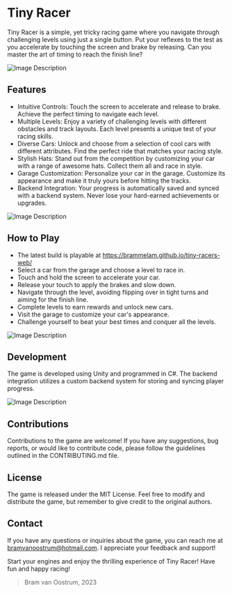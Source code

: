 <h1>Tiny Racer</h1>

Tiny Racer is a simple, yet tricky racing game where you navigate through challenging levels using just a single button. Put your reflexes to the test as you accelerate by touching the screen and brake by releasing. Can you master the art of timing to reach the finish line?

![Image Description](https://i.imgur.com/eXxjlcN.png)

<h2>Features</h2>

* Intuitive Controls: Touch the screen to accelerate and release to brake. Achieve the perfect timing to navigate each level.
* Multiple Levels: Enjoy a variety of challenging levels with different obstacles and track layouts. Each level presents a unique test of your racing skills.
* Diverse Cars: Unlock and choose from a selection of cool cars with different attributes. Find the perfect ride that matches your racing style.
* Stylish Hats: Stand out from the competition by customizing your car with a range of awesome hats. Collect them all and race in style.
* Garage Customization: Personalize your car in the garage. Customize its appearance and make it truly yours before hitting the tracks.
* Backend Integration: Your progress is automatically saved and synced with a backend system. Never lose your hard-earned achievements or upgrades.

![Image Description](https://i.imgur.com/RQsCN47.png)

<h2>How to Play</h2>

* The latest build is playable at https://brammelam.github.io/tiny-racers-web/
* Select a car from the garage and choose a level to race in.
* Touch and hold the screen to accelerate your car.
* Release your touch to apply the brakes and slow down.
* Navigate through the level, avoiding flipping over in tight turns and aiming for the finish line.
* Complete levels to earn rewards and unlock new cars.
* Visit the garage to customize your car's appearance.
* Challenge yourself to beat your best times and conquer all the levels.

![Image Description](https://i.imgur.com/f8VJIHt.png)

<h2>Development</h2>

The game is developed using Unity and programmed in C#. The backend integration utilizes a custom backend system for storing and syncing player progress.

![Image Description](https://i.imgur.com/pLvXZWP.png)

<h2>Contributions</h2>

Contributions to the game are welcome! If you have any suggestions, bug reports, or would like to contribute code, please follow the guidelines outlined in the CONTRIBUTING.md file.

<h2>License</h2>

The game is released under the MIT License. Feel free to modify and distribute the game, but remember to give credit to the original authors.

<h2>Contact</h2>

If you have any questions or inquiries about the game, you can reach me at [bramvanoostrum@hotmail.com](mailto:bramvanoostrum@hotmail.com). I appreciate your feedback and support!

Start your engines and enjoy the thrilling experience of Tiny Racer! Have fun and happy racing!

>Bram van Oostrum, 2023
